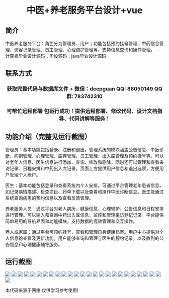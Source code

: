 <p><h1 align="center">中医+养老服务平台设计+vue</h1></p>

## 简介
中医养老服务平台：角色分为管理员、用户；功能包括预约挂号管理、中药信息管理、访客记录管理、员工管理、心理调护管理等，支持信息查询和操作管理。    --计算机毕业设计源码；毕设源码；java毕业设计源码


## 联系方式
<p><h3 align="center">获取完整代码与数据库文件 + 微信：deepguan QQ: 86050149 QQ群: 783742310</h3></p>
<p><h3 align="center">可帮忙远程部署 包运行成功！提供远程部署、修改代码、设计文档指导、代码讲解等服务！</h3></p>

## 功能介绍（完整见运行截图）
管理员：基本功能包括登录、注册和退出。管理系统的模块涵盖公告信息、中医诊断、病例管理、心理管理、库存管理、员工管理、出入库管理及预约挂号等。可以对老年人信息、医生信息进行添加、查询、修改和删除，同时还可以管理和查看来访记录、日程安排和中药出入库记录。页面上方提供用户信息和退出选项，方便用户管理个人账户。

医生：基本功能包括登录和查看系统内个人安排。可通过平台管理老年患者信息，如记录病情描述、检查项目、药单下载以及查看和操作中医诊断信息。医生能通过系统查询病患的预约信息以及查看反馈管理。

养老服务人员：通过平台对老人病历、健康信息、心理辅护、公告信息和日程安排进行管理。可以输入和查询中药出入库信息，监控和管理来访登记记录。平台提供简单易用的导航界面和功能模块，支持数据的高效管理和交互操作。

老人或家属：通过平台可预约挂号，查看和管理自身健康档案。用户中心提供对个人信息的查看及更新功能。用户能够查询和管理与医生的预约记录，以及收到的公告信息和心理健康辅导服务。


## 运行截图
![](img/001.jpg)
![](img/002.jpg)
![](img/003.jpg)
![](img/004.jpg)
![](img/005.jpg)
![](img/006.jpg)
![](img/007.jpg)
![](img/008.jpg)
![](img/009.jpg)
![](img/010.jpg)
![](img/011.jpg)
![](img/012.jpg)
![](img/013.jpg)
![](img/014.jpg)
![](img/015.jpg)
![](img/016.jpg)
![](img/017.jpg)
![](img/018.jpg)
![](img/019.jpg)
![](img/020.jpg)
![](img/021.jpg)
![](img/022.jpg)
![](img/023.jpg)
![](img/024.jpg)
![](img/025.jpg)
![](img/026.jpg)

<p>本代码来源于网络,仅供学习参考使用!</p>

